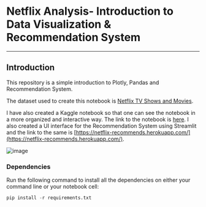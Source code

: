 # Netflix Analysis- Introduction to Data Visualization & Recommendation System

<hr>

## Introduction

This repository is a simple introduction to Plotly, Pandas and Recommendation System.

The dataset used to create this notebook is [Netflix TV Shows and Movies](https://www.kaggle.com/datasets/victorsoeiro/netflix-tv-shows-and-movies). 

I have also created a Kaggle notebook so that one can see the notebook in a more organized and interactive way. The link to the notebook is [here](https://www.kaggle.com/code/keshavsharma25/data-visualization-using-plotly-with-netflix-data). I also created a UI interface for the Recommendation System using Streamlit and the link to the same is [https://netflix-recommends.herokuapp.com/](https://netflix-recommends.herokuapp.com/). 

![image](https://user-images.githubusercontent.com/76066586/185268623-a6a27770-fcb1-4881-b2cb-04f23050670d.png)

### Dependencies

Run the following command to install all the dependencies on either your command line or your notebook cell:

```python
pip install -r requirements.txt
```
